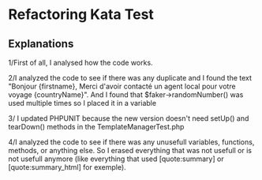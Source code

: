 # Refactoring Kata Test

## Explanations

1/First of all, I analysed how the code works.

2/I analyzed the code to see if there was any duplicate and I found the text "Bonjour {firstname}, Merci d'avoir contacté un agent local pour votre voyage {countryName}". And I found that $faker->randomNumber() was used multiple times so I placed it in a variable 

3/ I updated PHPUNIT because the new version doesn't need setUp() and tearDown() methods in the TemplateManagerTest.php

4/I analyzed the code to see if there was any unusefull variables, functions, methods, or anything else. So I erased everything that was not usefull or is not usefull anymore (like everything that used [quote:summary] or [quote:summary_html] for exemple).

